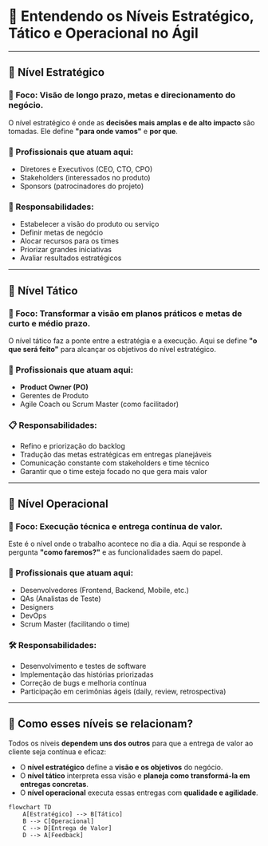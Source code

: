 # 🧭 Entendendo os Níveis Estratégico, Tático e Operacional no Ágil

---

## 🔺 Nível Estratégico

### 🎯 Foco: Visão de longo prazo, metas e direcionamento do negócio.

O nível estratégico é onde as **decisões mais amplas e de alto impacto** são tomadas. Ele define **"para onde vamos"** e **por que**.

### 👥 Profissionais que atuam aqui:
- Diretores e Executivos (CEO, CTO, CPO)
- Stakeholders (interessados no produto)
- Sponsors (patrocinadores do projeto)

### 🧭 Responsabilidades:
- Estabelecer a visão do produto ou serviço
- Definir metas de negócio
- Alocar recursos para os times
- Priorizar grandes iniciativas
- Avaliar resultados estratégicos

---

## 🔸 Nível Tático

### 🎯 Foco: Transformar a visão em planos práticos e metas de curto e médio prazo.

O nível tático faz a ponte entre a estratégia e a execução. Aqui se define **"o que será feito"** para alcançar os objetivos do nível estratégico.

### 👥 Profissionais que atuam aqui:
- **Product Owner (PO)**
- Gerentes de Produto
- Agile Coach ou Scrum Master (como facilitador)

### 📋 Responsabilidades:
- Refino e priorização do backlog
- Tradução das metas estratégicas em entregas planejáveis
- Comunicação constante com stakeholders e time técnico
- Garantir que o time esteja focado no que gera mais valor

---

## 🔹 Nível Operacional

### 🎯 Foco: Execução técnica e entrega contínua de valor.

Este é o nível onde o trabalho acontece no dia a dia. Aqui se responde à pergunta **"como faremos?"** e as funcionalidades saem do papel.

### 👥 Profissionais que atuam aqui:
- Desenvolvedores (Frontend, Backend, Mobile, etc.)
- QAs (Analistas de Teste)
- Designers
- DevOps
- Scrum Master (facilitando o time)

### 🛠 Responsabilidades:
- Desenvolvimento e testes de software
- Implementação das histórias priorizadas
- Correção de bugs e melhoria contínua
- Participação em cerimônias ágeis (daily, review, retrospectiva)

---

## 🔄 Como esses níveis se relacionam?

Todos os níveis **dependem uns dos outros** para que a entrega de valor ao cliente seja contínua e eficaz:

- O **nível estratégico** define a **visão e os objetivos** do negócio.
- O **nível tático** interpreta essa visão e **planeja como transformá-la em entregas concretas**.
- O **nível operacional** executa essas entregas com **qualidade e agilidade**.

```mermaid
flowchart TD
    A[Estratégico] --> B[Tático]
    B --> C[Operacional]
    C --> D[Entrega de Valor]
    D --> A[Feedback]
